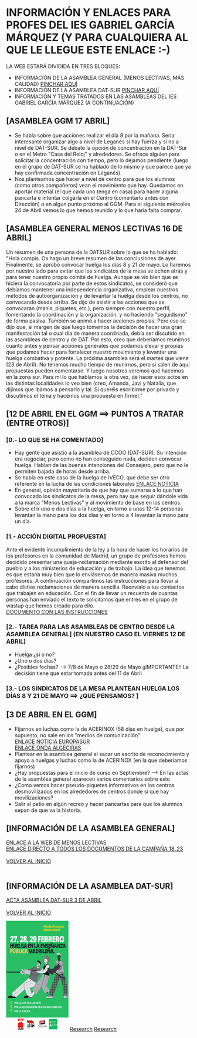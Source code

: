 <a name="inicio"></a>
# INFORMACIÓN Y ENLACES PARA PROFES DEL IES GABRIEL GARCÍA MÁRQUEZ (Y PARA CUALQUIERA AL QUE LE LLEGUE ESTE ENLACE :-)

LA WEB ESTARÁ DIVIDIDA EN TRES BLOQUES:
  - INFORMACIÓN DE LA ASAMBLEA GENERAL (MENOS LECTIVAS, MÁS CALIDAD) [PINCHAR AQUÍ](#general)
  - INFORMACIÓN DE LA ASAMBLEA DAT-SUR [PINCHAR AQUÍ](#datsur)
  - INFORMACIÓN Y TEMAS TRATADOS EN LAS ASAMBLEAS DEL IES GABRIEL GARCÍA MÁRQUEZ (A CONTINUACIÓN)

## [ASAMBLEA GGM 17 ABRIL]
  - Se habla sobre que acciones realizar el día 8 por la mañana. Sería interesante organizar algo a nivel de Leganés si hay fuerza y si no a nivel de DAT-SUR. Se debate la opción de concentración en la DAT-Sur o en el Metro "Casa del Reloj" y alrededores. Se ofrece alguien para solicitar la concentración con tiempo, pero lo dejamos pendiente (luego en el grupo de DAT-SUR se ha hablado de lo mismo y que parece que ya hay confirmada concentración en Leganés).
  - Nos planteamos que hacer a nivel de centro para que los alumnos (como otros compañeros) vean el movimiento que hay. Quedamos en aportar material (el que cada uno tenga en casa) para hacer alguna pancarta e intentar colgarla en el Centro (comentarlo antes con Dirección) o en algun punto próximo al GGM. Para el siguiente míércoles 24 de Abril vemos lo que hemos reunido y lo que haría falta comprar.

## [ASAMBLEA GENERAL MENOS LECTIVAS 16 DE ABRIL]
Un resumen de una persona de la DATSUR sobre lo que se ha hablado:
"Hola compis. Os hago un breve resumen de las conclusiones de ayer.
Finalmente, se aprobó convocar huelga los días 8 y 21 de mayo. Lo haremos por nuestro lado para evitar que los sindicatos de la mesa se echen atrás y para tener nuestro propio comité de huelga. Aunque se vio bien que se hiciera la convocatoria por parte de estos sindicatos, se consideró que debíamos mantener una independencia organizativa, emplear nuestros métodos de autoorganización y de levantar la huelga desde los centros, no convocando desde arriba. 
Se dijo de asistir a las acciones que se convocaran (manis, piquetes, etc.), pero siempre con nuestro perfil, fomentando la coordinación y la organización, y no haciendo "seguidismo" de forma pasiva.
También se animó a hacer acciones propias. Pero eso se dijo que, al margen de que luego tomemos la decisión de hacer una gran manifestación tal o cual día de manera coordinada, debía ser discutido en las asambleas de centro y de DAT. Por esto, creo que deberíamos reunirnos cuanto antes y pensar acciones generales que podamos elevar y propias que podamos hacer para fortalecer nuestro movimiento y levantar una huelga combativa y potente. 
La próxima asamblea será el martes que viene (23 de Abril). No tenemos mucho tiempo de reunirnos, pero si salen de aquí propuestas pueden comentarse. Y luego nosotros veremos qué hacemos en la zona sur. 
Para mí lo que hablamos la otra vez, de hacer esos actos en las distintas localidades lo veo bien (creo, Amanda, Javi y Natalia, que dijimos que íbamos a pensarlo y tal. Si queréis escribirme por privado y discutimos el tema y hacemos una propuesta en firme)."
    
## [12 DE ABRIL EN EL GGM ==> PUNTOS A TRATAR (ENTRE OTROS)] 
### [0.- LO QUE SE HA COMENTADO]
  - Hay gente que asistió a la asamblea de CCOO (DAT-SUR). Su intención era negociar, pero como no han conseguido nada, deciden convocar huelga. Hablan de las buenas intenciones del Consejero, pero que no le permiten bajada de horas desde arriba.
  - Se habla en este caso de la huelga de IVECO, que debe ser otro referente en la lucha de las condiciones laborales
    [ENLACE NOTICIA](https://www.elsaltodiario.com/huelga/huelga-iveco-cuando-toda-plantilla-se-planta-una-subida-salarial-del-1percent)
  - En general, opinión mayoritaria de que hay que sumarse a lo que han convocado los sindicatos de la mesa, pero hay que seguir dándole vida a la marca "Menos Lectivas" y al movimiento de base en los     centros.   
  - Sobre el ir uno o dos días a la huelga, en torno a unas 12-14 personas levantan la mano para los dos días y en torno a 4 levantan la mano para un día.


### [1.- ACCIÓN DIGITAL PROPUESTA]
Ante el evidente incumplimiento de la ley a la hora de hacer los horarios de los profesores en la comunidad de Madrid, un grupo de profesores hemos decidido presentar una queja-reclamación mediante escrito al defensor del pueblo y a los ministerios de educación y de trabajo.
La idea que tenemos es que estaría muy bien que lo enviásemos de manera masiva muchos profesores.
A continuación compartimos las instrucciones para llevar a cabo dichas reclamaciones de manera sencilla.
Reenvíalo a tus contactos que trabajen en educación.
Con el fin de llevar un recuento de cuantas personas han enviado el texto te solicitamos que entres en el grupo de wastup que hemos creado para ello.
<br>
[DOCUMENTO CON LAS INSTRUCCIONES](https://mega.nz/file/xN8TEQrS#xMtkAtGsG8oAGbFPa66K3617xfjDgLr2GpFWz5OW7LY)

### [2.- TAREA PARA LAS ASAMBLEAS DE CENTRO DESDE LA ASAMBLEA GENERAL] <b>(EN NUESTRO CASO EL VIERNES 12 DE ABRIL)</b>
  - Huelga ¿si o no?
  - ¿Uno o dos días?
  - ¿Posibles fechas? --> 7/8 de Mayo o 28/29 de Mayo
  ¡¡IMPORTANTE!! La decisión tiene que estar tomada antes del 11 de Abril

### [3.- LOS SINDICATOS DE LA MESA PLANTEAN HUELGA LOS DÍAS 8 Y 21 DE MAYO ==> ¿QUE PENSAMOS? ]

 
## [3 DE ABRIL EN EL GGM]
- Fijarnos en luchas como la de ACERINOX (58 días en huelga), que por supuesto, no sale en los "medios de comunicación" <br>
[ENLACE NOTICIA EUROPASUR](https://www.europasur.es/los_barrios/Acerinox-comite-huelga-negociacion-convenio_0_1886513579.html) <br>
[ENLACE ONDA ALGECIRAS](https://www.youtube.com/watch?v=CWtThocu-m8)
- Plantear en la asamblea general el sacar un escrito de reconocimiento y apoyo a huelgas y luchas como la de ACERINOX (en la que deberíamos fijarnos)
- ¿Hay propuestas para el inicio de curso en Septiembre? --> En las actas de la asamblea general aparecen varios comentarios sobre esto
- ¿Como vemos hacer pseudo-piquetes informativos en los centros desmovilizados en los alrededores de centros donde si que hay movilizaciones?
- Salir al patio en algún recreo y hacer pancartas para que los alumnos sepan de que va la historia.

<a name="general"></a>
## [INFORMACIÓN DE LA ASAMBLEA GENERAL]  
[ENLACE A LA WEB DE MENOS LECTIVAS](https://sites.google.com/view/menoslectivas/inicio?fbclid=PAAaaqWAbWZwA0s3rgv9F3sp_PvYYOQWqU_nt5EED4Tb0_pllt68GAWjk8tj0) <br>
[ENLACE DIRECTO A TODOS LOS DOCUMENTOS DE LA CAMPAÑA 18_23](https://docs.google.com/document/d/1Q08LgGZRj7RZ8u_8xzcPUhxvCBtdeepL/edit)<br><br>
[VOLVER AL INICIO](#inicio) <br><br>
<a name="datsur"></a>
## [INFORMACIÓN DE LA ASAMBLEA DAT-SUR]  
[ACTA ASAMBLEA DAT-SUR 3 DE ABRIL](https://mega.nz/file/kFcjCZrR#zG1JxgKvzaybqxq1ST4BahFvlh2J6lZOjgrI3Nv08rE)<br><br>
[VOLVER AL INICIO](#inicio)<br>

<img src="cartel.jpg" height="300px" width="170px" alt="Photo of creator"/>
<a href="asambleaggm.github.io/datsur.html">Research</a>
<a href="datsur.md">Research</a>

